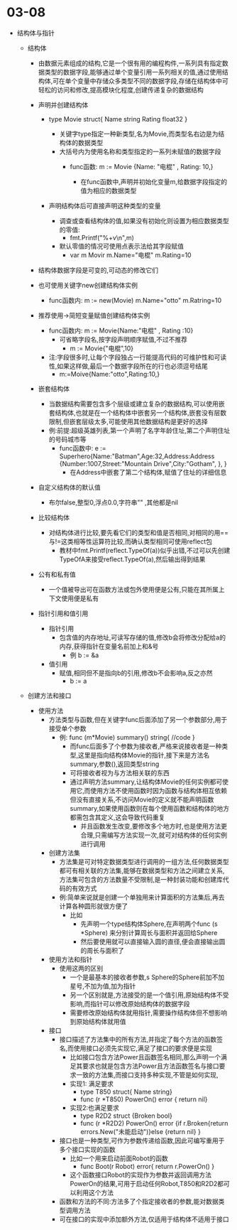 # &#x20;03-08

*   结构体与指针

    *   结构体

        *   由数据元素组成的结构,它是一个很有用的编程构件,一系列具有指定数据类型的数据字段,能够通过单个变量引用一系列相关的值,通过使用结构体,可在单个变量中存储众多类型不同的数据字段,存储在结构体中可轻松的访问和修改,提高模块化程度,创建传递复杂的数据结构
        *   声明并创建结构体

            *   type Movie struct{ Name string    Rating float32 }

                *   关键字type指定一种新类型,名为Movie,而类型名右边是为结构体的数据类型
                *   大括号内为使用名称和类型指定的一系列未赋值的数据字段
                    *   func函数: m := Movie {Name: "电棍" , Rating: 10,}

                        *   在func函数中,声明并初始化变量m,给数据字段指定的值为相应的数据类型
            *   声明结构体后可直接声明这种类型的变量
                *   调查或查看结构体的值,如果没有初始化则设置为相应数据类型的零值:
                    *   fmt.Printf("%+v\n",m)
                *   默认零值的情况可使用点表示法给其字段赋值
                    *   var m Movir  m.Name="电棍"  m.Rating=10
        *   结构体数据字段是可变的,可动态的修改它们
        *   也可使用关键字new创建结构体实例
            *   func函数内: m := new(Movie)  m.Name="otto" m.Ratring=10
        *   推荐使用→简短变量赋值创建结构体实例
            *   func函数内: m := Movie{Name:"电棍" , Rating :10}
                *   可省略字段名,按字段声明顺序赋值,不过不推荐
                    *   m := Movie{"电棍",10}
            *   注:字段很多时,让每个字段独占一行能提高代码的可维护性和可读性,如果这样做,最后一个数据字段所在的行也必须逗号结尾
                *   m:=Moive{Name:"otto",Rating:10,}
        *   嵌套结构体
            *   当数据结构需要包含多个层级或建立复杂的数据结构,可以使用嵌套结构体,也就是在一个结构体中嵌套另一个结构体,嵌套没有层数限制,但嵌套层级太多,可能使用其他数据结构是更好的选择
            *   例:前提:超级英雄列表,第一个声明了名字年龄住址,第二个声明住址的号码城市等
                *   func函数中: e := Superhero{Name:"Batman",Age:32,Address\:Address {Number:1007,Street:"Mountain Drive",City:"Gotham", }, }
                    *   在Address中嵌套了第二个结构体,赋值了住址的详细信息
        *   自定义结构体的默认值
            *   布尔false,整型0,浮点0.0,字符串"" ,其他都是nil
        *   比较结构体
            *   对结构体进行比较,要先看它们的类型和值是否相同,对相同的用==与!=这类相等性运算符比较,而确认类型相同可使用reflect包
                *   教材中fmt.Printf(reflect.TypeOf(a))似乎出错,不过可以先创建TypeOfA来接受reflect.TypeOf(a),然后输出得到结果
        *   公有和私有值
            *   一个值被导出可在函数方法或包外使用便是公有,只能在其所属上下文使用便是私有
        *   指针引用和值引用
            *   指针引用
                *   包含值的内存地址,可读写存储的值,修改b会将修改分配给a的内存,获得指针在变量名前加上和&号
                    *   例 b := \&a
            *   值引用
                *   赋值,相同但不是指向b的引用,修改b不会影响a,反之亦然
                    *   b := a
    *   创建方法和接口
        *   使用方法
            *   方法类型与函数,但在关键字func后面添加了另一个参数部分,用于接受单个参数
                *   例: func (m\*Movie) summary() string{ //code }
                    *   而func后面多了个参数为接收者,严格来说接收者是一种类型,这里是指向结构体Movie的指针,接下来是方法名summary,参数(),返回类型string
                    *   可将接收者视为与方法相关联的东西
                    *   通过声明方法summary,让结构体Movie的任何实例都可使用它,而使用方法不使用函数时因为函数与结构体相互依赖但没有直接关系,不访问Movie的定义就不能声明函数summary,如果使用函数则在每个使用函数和结构体的地方都需包含其定义,这会导致代码重复
                        *   并且函数发生改变,要修改多个地方时,也是使用方法更合理,只需编写方法实现一次,就可对结构体的任何实例进行调用
            *   创建方法集
                *   方法集是可对特定数据类型进行调用的一组方法,任何数据类型都可有相关联的方法集,能够在数据类型和方法之间建立关系,方法集可包含的方法数量不受限制,是一种封装功能和创建库代码的有效方式
                *   例:简单来说就是创建一个单独用来计算面积的方法集后,再去计算各种圆形就很方便了
                    *   比如
                        *   先声明一个type结构体Sphere,在声明两个func (s \*Sphere) 来分别计算周长与面积并返回给Sphere
                        *   然后要使用就可以直接输入圆的直径,便会直接输出圆的周长与面积了
            *   使用方法和指针
                *   使用这两的区别
                    *   一个是最基本的接收者参数,s Sphere的Sphere前加不加星号,不加为值,加为指针
                    *   另一个区别就是,方法接受的是一个值引用,原始结构体不受影响,而指针可以修改原始结构体的数据字段
                    *   需要修改原始结构体就用指针,需要操作结构体但不想影响到原始结构体就用值
            *   接口
                *   接口描述了方法集中的所有方法,并指定了每个方法的函数签名,而使用接口必须先实现它,满足了接口的要求便是实现
                    *   比如接口包含方法Power且函数签名相同,那么声明一个满足其要求也就是包含方法Power且方法函数签名与接口要求一致的方法集,而接口支持多种实现,不管是如何实现,
                    *   实现1: 满足要求
                        *   type T850 struct{ Name string}
                        *   func (r \*T850) PowerOn() error { return nil}
                    *   实现2:也满足要求
                        *   type R2D2 struct {Broken bool}
                        *   func (r \*R2D2) PowerOn() error {if r.Broken{return errors.New("未能启动")}else {return nil} }
                *   接口也是一种类型,可作为参数传递给函数,因此可编写重用于多个接口实现的函数
                    *   比如一个用来启动前面Robot的函数
                        *   func Boot(r Robot) error{ return r.PowerOn() }
                    *   这个函数接口Robot的实现作为参数并返回调用方法PowerOn的结果,可用于启动任何Robot,T850和R2D2都可以利用这个方法
                *   函数和方法的不同:方法多了个指定接收者的参数,能对数据类型调用方法
                *   可在接口的实现中添加额外方法,仅适用于结构体不适用于接口

